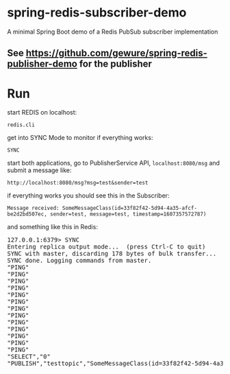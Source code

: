 # spring-redis-subscriber-demo
A minimal Spring Boot demo of a Redis PubSub subscriber implementation

## See https://github.com/gewure/spring-redis-publisher-demo for the publisher 

# Run

start REDIS on localhost:

`redis.cli`

get into SYNC Mode to monitor if everything works:

`SYNC`

start both applications, go to PublisherService API, `localhost:8080/msg` and submit a message like:

`http://localhost:8080/msg?msg=test&sender=test`

if everything works you should see this in the Subscriber:

`Message received: SomeMessageClass(id=33f82f42-5d94-4a35-afcf-be2d2bd507ec, sender=test, message=test, timestamp=1607357572787)`

and something like this in Redis:
<pre>
127.0.0.1:6379> SYNC
Entering replica output mode...  (press Ctrl-C to quit)
SYNC with master, discarding 178 bytes of bulk transfer...
SYNC done. Logging commands from master.
"PING"
"PING"
"PING"
"PING"
"PING"
"PING"
"PING"
"PING"
"PING"
"PING"
"PING"
"PING"
"PING"
"SELECT","0"
"PUBLISH","testtopic","SomeMessageClass(id=33f82f42-5d94-4a35-afcf-be2d2bd507ec, sender=test, message=test, timestamp=1607357572787)"
</pre>


